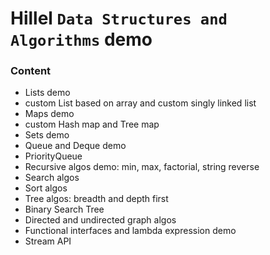 # Hillel `Data Structures and Algorithms` demo


### Content
- Lists demo
- custom List based on array and custom singly linked list
- Maps demo
- custom Hash map and Tree map
- Sets demo
- Queue and Deque demo
- PriorityQueue
- Recursive algos demo: min, max, factorial, string reverse
- Search algos
- Sort algos
- Tree algos: breadth and depth first
- Binary Search Tree
- Directed and undirected graph algos
- Functional interfaces and lambda expression demo
- Stream API